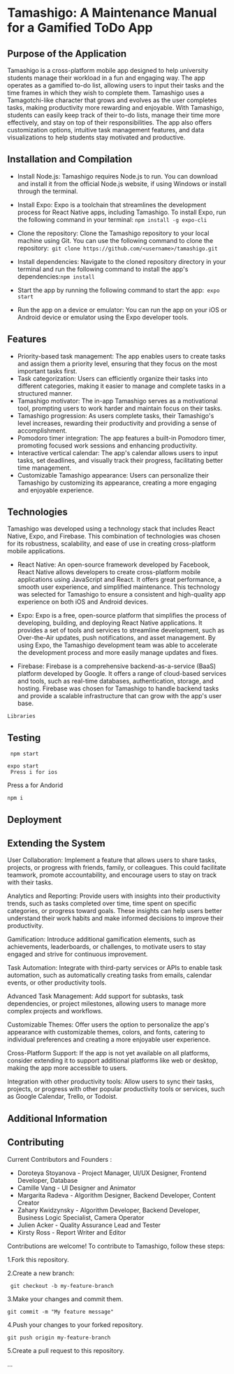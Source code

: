 # Tamashigo: A Maintenance Manual for a Gamified ToDo App
## Purpose of the Application

Tamashigo is a cross-platform mobile app designed to help university students manage their workload in a fun and engaging way. The app operates as a gamified to-do list, allowing users to input their tasks and the time frames in which they wish to complete them. Tamashigo uses a Tamagotchi-like character that grows and evolves as the user completes tasks, making productivity more rewarding and enjoyable. With Tamashigo, students can easily keep track of their to-do lists, manage their time more effectively, and stay on top of their responsibilities. The app also offers customization options, intuitive task management features, and data visualizations to help students stay motivated and productive.
## Installation and Compilation
* Install Node.js: Tamashigo requires Node.js to run. You can download and install it from the official Node.js website, if using Windows or install through the terminal.


* Install Expo: Expo is a toolchain that streamlines the development process for React Native apps, including Tamashigo. To install Expo, run the following command in your terminal: `npm install -g expo-cli`
        
* Clone the repository: Clone the Tamashigo repository to your local machine using Git. You can use the following command to clone the repository:` git clone https://github.com/<username>/tamashigo.git`

* Install dependencies: Navigate to the cloned repository directory in your terminal and run the following command to install the app's dependencies:`npm install`
* Start the app by running the following command to start the app:` expo start`
* Run the app on a device or emulator: You can run the app on your iOS or Android device or emulator using the Expo developer tools. 




## Features

  *  Priority-based task management: The app enables users to create tasks and assign them a priority level, ensuring that they focus on the most important tasks first.
  *  Task categorization: Users can efficiently organize their tasks into different categories, making it easier to manage and complete tasks in a structured manner.
  *  Tamashigo motivator: The in-app Tamashigo serves as a motivational tool, prompting users to work harder and maintain focus on their tasks.
  *  Tamashigo progression: As users complete tasks, their Tamashigo's level increases, rewarding their productivity and providing a sense of accomplishment.
  *  Pomodoro timer integration: The app features a built-in Pomodoro timer, promoting focused work sessions and enhancing productivity.
  *  Interactive vertical calendar: The app's calendar allows users to input tasks, set deadlines, and visually track their progress, facilitating better time management.
  *  Customizable Tamashigo appearance: Users can personalize their Tamashigo by customizing its appearance, creating a more engaging and enjoyable experience.

## Technologies

Tamashigo was developed using a technology stack that includes React Native, Expo, and Firebase. This combination of technologies was chosen for its robustness, scalability, and ease of use in creating cross-platform mobile applications.

  *  React Native: An open-source framework developed by Facebook, React Native allows developers to create cross-platform mobile applications using JavaScript and React. It offers great performance, a smooth user experience, and simplified maintenance. This technology was selected for Tamashigo to ensure a consistent and high-quality app experience on both iOS and Android devices.

  *  Expo: Expo is a free, open-source platform that simplifies the process of developing, building, and deploying React Native applications. It provides a set of tools and services to streamline development, such as Over-the-Air updates, push notifications, and asset management. By using Expo, the Tamashigo development team was able to accelerate the development process and more easily manage updates and fixes.

*    Firebase: Firebase is a comprehensive backend-as-a-service (BaaS) platform developed by Google. It offers a range of cloud-based services and tools, such as real-time databases, authentication, storage, and hosting. Firebase was chosen for Tamashigo to handle backend tasks and provide a scalable infrastructure that can grow with the app's user base.

    Libraries

## Testing

     npm start

    expo start
     Press i for ios
 Press a for Andorid

    npm i

## Deployment
## Extending the System

   User Collaboration: Implement a feature that allows users to share tasks, projects, or progress with friends, family, or colleagues. This could facilitate teamwork, promote accountability, and encourage users to stay on track with their tasks.

   Analytics and Reporting: Provide users with insights into their productivity trends, such as tasks completed over time, time spent on specific categories, or progress toward goals. These insights can help users better understand their work habits and make informed decisions to improve their productivity.

   Gamification: Introduce additional gamification elements, such as achievements, leaderboards, or challenges, to motivate users to stay engaged and strive for continuous improvement.

   Task Automation: Integrate with third-party services or APIs to enable task automation, such as automatically creating tasks from emails, calendar events, or other productivity tools.

   Advanced Task Management: Add support for subtasks, task dependencies, or project milestones, allowing users to manage more complex projects and workflows.

   Customizable Themes: Offer users the option to personalize the app's appearance with customizable themes, colors, and fonts, catering to individual preferences and creating a more enjoyable user experience.

   Cross-Platform Support: If the app is not yet available on all platforms, consider extending it to support additional platforms like web or desktop, making the app more accessible to users.

   Integration with other productivity tools: Allow users to sync their tasks, projects, or progress with other popular productivity tools or services, such as Google Calendar, Trello, or Todoist.

## Additional Information
## Contributing
Current Contributors and Founders :

* Doroteya Stoyanova - Project Manager, UI/UX Designer, Frontend Developer, Database 
* Camille Vang - UI Designer and Animator
* Margarita Radeva - Algorithm Designer, Backend Developer, Content Creator
* Zahary Kwidzynsky - Algorithm Developer, Backend Developer, Business Logic Specialist, Camera Operator
* Julien Acker - Quality Assurance Lead and Tester
* Kirsty Ross - Report Writer and Editor


Contributions are welcome! To contribute to Tamashigo, follow these steps:

1.Fork this repository.

2.Create a new branch:

     git checkout -b my-feature-branch

3.Make your changes and commit them.

    git commit -m "My feature message"

4.Push your changes to your forked repository.

    git push origin my-feature-branch

 5.Create a pull request to this repository.

…
